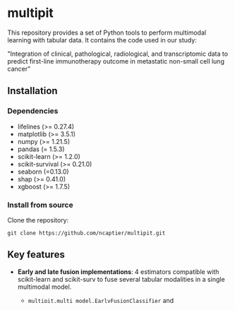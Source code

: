 # multipit

This repository provides a set of Python tools to perform multimodal learning with tabular data. It contains the code used in our study: 

"Integration of clinical, pathological, radiological, and transcriptomic data to predict first-line immunotherapy outcome in metastatic non-small cell lung cancer"

## Installation
### Dependencies
- lifelines (>= 0.27.4)
- matplotlib (>= 3.5.1)
- numpy (>= 1.21.5)
- pandas (= 1.5.3)
- scikit-learn (>= 1.2.0)
- scikit-survival (>= 0.21.0)
- seaborn (=0.13.0)
- shap (>= 0.41.0)
- xgboost (>= 1.7.5)
### Install from source
Clone the repository:
```
git clone https://github.com/ncaptier/multipit.git 
```

## Key features
* **Early and late fusion implementations**: 4 estimators compatible with scikit-learn and scikit-surv to fuse several tabular modalities in a single multimodal model.
  * [`multipit.multi_model.EarlyFusionClassifier`](multipit/multi_model/earlyfusion.py) and [`multipit.multi_model.LateFusionClassifier`](multipit/multi_model/latefusion.py) for binary classification.
  * [`multipit.multi_model.EarlyFusionSurvival`](multipit/multi_model/earlyfusion.py) and [`multipit.multi_model.LateFusionSurvival`](multipit/multi_model/latefusion.py) for survival prediction.
   

* **Scripts to reproduce the experiments of our study**: Scripts to perform late fusion an early fusion of clinical, radiomic, pathomic and transcriptomic features with a repeated cross-validation scheme. Scripts to compute and collect the SHAP values associated with each unimodal predictive model (see [scripts](scripts) folder).
   

* **Plotting functions and notebooks to reproduce the figures of our study**: several functions to plot and compare the performances of different multimodal combinations as well as to display feature importance with SHAP values.
  * [plot_results.ipynb](notebooks/plot_results.ipynb) 
  * [benchmark.ipynb](notebooks/benchmark.ipynb)
  * [plot_shap.ipynb](notebooks/plot_shap.ipynb)

## Deep-multipit

We also provide another Github repository, named [deep-mulitpit](https://github.com/ncaptier/deep-multipit) with a Pytorch implementation of an end-to-end integration strategy with attention weights, inspired by [Vangurie *et al*, 2022](https://www.nature.com/articles/s43018-022-00416-8).

## Run scripts

Modify the configurations in `.yaml` config files (in config/ subfolder) then run the following command in your terminal:

```
python latefusion.py -c config/config_latefusion.yaml -s path/to/results/folder
```

````
python collect_shap_survival.py -c config/config_latefusion_survival.yaml -s path/to/results/folder
````

**Warning:** For Windows OS paths must be written with '\' or '\\' separators (instead of '\').

**Note:** In order to modify more deeply the loading of the data or the predictive pipelines, please update the `PredictionTask` class in the file [_init_scripts.py](scripts/_init_scripts.py). 

## Acknowledgements

This repository was created as part of the PhD project of Nicolas Captier in the [Computational Systems Biologie of Cancer group](https://institut-curie.org/team/barillot) and the [ Laboratory of Translational Imaging in Oncology (LITO)](https://www.lito-web.fr/en/) of Institut Curie.